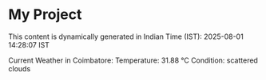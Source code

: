 # My Project

This content is dynamically generated in Indian Time (IST): 2025-08-01 14:28:07 IST


Current Weather in Coimbatore:
Temperature: 31.88 °C
Condition: scattered clouds
